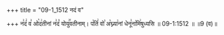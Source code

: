 +++
title = "09-1_1512 नदं व"

+++
न꣣दं꣢ व꣣ ओ꣡द꣢तीनां न꣣दं꣡ योयु꣢꣯वतीनाम्। प꣡तिं꣢ वो꣣ अ꣡घ्न्या꣢नां धेनू꣣ना꣡मि꣢षुध्यसि ॥ 09-1:1512 ॥ ॥9 (व)॥